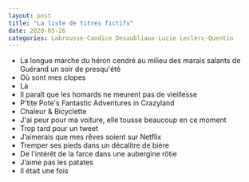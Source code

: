 ```yaml
---
layout: post
title: "La liste de titres fictifs"
date: 2020-05-26
categories: Labrousse-Candice Desaubliaux-Lucie Leclerc-Quentin
---
```


- La longue marche du héron cendré au milieu des marais salants de Guérand un soir de presqu'été
- Où sont mes clopes
- Là
- Il paraît que les homards ne meurent pas de vieillesse
- P'tite Pote's Fantastic Adventures in Crazyland
- Chaleur & Bicyclette
- J'ai peur pour ma voiture, elle tousse beaucoup en ce moment
- Trop tard pour un tweet
- J’aimerais que mes rêves soient sur Netflix
- Tremper ses pieds dans un décalitre de bière
- De l'intérêt de la farce dans une aubergine rôtie
- J’aime pas les patates
- Il était une fois
